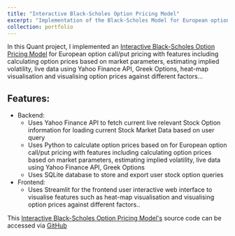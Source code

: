 ```yaml
---
title: "Interactive Black-Scholes Option Pricing Model"
excerpt: "Implementation of the Black-Scholes Model for European option call/put pricing with features including calculating option prices based on market parameters, estimating implied volatility, live data using Yahoo Finance API, Greek Options, heat-map visualisation and visualising option prices against different factors..."
collection: portfolio
---
```


In this Quant project, I implemented an [Interactive Black-Scholes Option Pricing Model](https://black-scholes-option-model.streamlit.app/) for European option call/put pricing with features including calculating option prices based on market parameters, estimating implied volatility, live data using Yahoo Finance API, Greek Options, heat-map visualisation and visualising option prices against different factors...

## Features:
- Backend:
    - Uses Yahoo Finance API to fetch current live relevant Stock Option information for loading current Stock Market Data based on user query
    - Uses Python to calculate option prices based on for European option call/put pricing with features including calculating option prices based on market parameters, estimating implied volatility, live data using Yahoo Finance API, Greek Options
    - Uses SQLite database to store and export user stock option queries 
- Frontend:
    - Uses Streamlit for the frontend user interactive web interface to visualise features such as heat-map visualisation and visualising option prices against different factors..

This [Interactive Black-Scholes Option Pricing Model's](https://black-scholes-option-model.streamlit.app/) source code can be accessed via [GitHub](https://github.com/T-Kalv/Black-Scholes-Model/tree/main)

